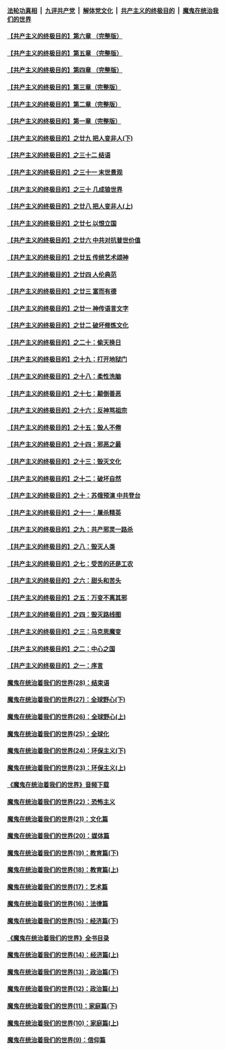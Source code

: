 ####  [法轮功真相](../../../../basic/blob/master/README.md?t=05142131) &nbsp;|&nbsp; [九评共产党](../../../../9ping.md/blob/master/README.md?t=05142131) &nbsp;|&nbsp; [解体党文化](../../../../jtdwh.md/blob/master/README.md?t=05142131)  &nbsp;|&nbsp; [共产主义的终极目的](../../../../gczydzjmd.md/blob/master/README.md?t=05142131) &nbsp;|&nbsp; [魔鬼在统治我们的世界](../../../../mgztzwmdsj.md/blob/master/README.md?t=05142131) 

#### [【共产主义的终极目的】第六章 （完整版）](../pages/nsc422/n11428913.md?t=05142131) 

#### [【共产主义的终极目的】第五章 （完整版）](../pages/nsc422/n11428912.md?t=05142131) 

#### [【共产主义的终极目的】第四章 （完整版）](../pages/nsc422/n11428907.md?t=05142131) 

#### [【共产主义的终极目的】第三章（完整版）](../pages/nsc422/n11428848.md?t=05142131) 

#### [【共产主义的终极目的】第二章（完整版）](../pages/nsc422/n11428831.md?t=05142131) 

#### [【共产主义的终极目的】第一章（完整版）](../pages/nsc422/n11417651.md?t=05142131) 

#### [【共产主义的终极目的】之廿九 把人变非人(下)](../pages/nsc422/n11344140.md?t=05142131) 

#### [【共产主义的终极目的】之三十二 结语](../pages/nsc422/n11360535.md?t=05142131) 

#### [【共产主义的终极目的】之三十一 末世景观](../pages/nsc422/n11351129.md?t=05142131) 

#### [【共产主义的终极目的】之三十 几成狼世界](../pages/nsc422/n11348280.md?t=05142131) 

#### [【共产主义的终极目的】之廿八 把人变非人(上)](../pages/nsc422/n11340492.md?t=05142131) 

#### [【共产主义的终极目的】之廿七 以恨立国](../pages/nsc422/n11336944.md?t=05142131) 

#### [【共产主义的终极目的】之廿六 中共对抗普世价值](../pages/nsc422/n11324785.md?t=05142131) 

#### [【共产主义的终极目的】之廿五 传统艺术颂神](../pages/nsc422/n11296396.md?t=05142131) 

#### [【共产主义的终极目的】之廿四 人伦典范](../pages/nsc422/n11296397.md?t=05142131) 

#### [【共产主义的终极目的】之廿三 富而有德](../pages/nsc422/n11283598.md?t=05142131) 

#### [【共产主义的终极目的】之廿一 神传语言文字](../pages/nsc422/n11263265.md?t=05142131) 

#### [【共产主义的终极目的】之廿二 破坏修炼文化](../pages/nsc422/n11245728.md?t=05142131) 

#### [【共产主义的终极目的】之二十：偷天换日](../pages/nsc422/n11238846.md?t=05142131) 

#### [【共产主义的终极目的】之十九：打开地狱门](../pages/nsc422/n11206376.md?t=05142131) 

#### [【共产主义的终极目的】之十八：柔性洗脑](../pages/nsc422/n11199994.md?t=05142131) 

#### [【共产主义的终极目的】之十七：颠倒善恶](../pages/nsc422/n11179782.md?t=05142131) 

#### [【共产主义的终极目的】之十六：反神骂祖宗](../pages/nsc422/n11166798.md?t=05142131) 

#### [【共产主义的终极目的】之十五：毁人不倦](../pages/nsc422/n11166792.md?t=05142131) 

#### [【共产主义的终极目的】之十四：邪恶之最](../pages/nsc422/n11150249.md?t=05142131) 

#### [【共产主义的终极目的】之十三：毁灭文化](../pages/nsc422/n11135227.md?t=05142131) 

#### [【共产主义的终极目的】之十二：破坏自然](../pages/nsc422/n11135214.md?t=05142131) 

#### [【共产主义的终极目的】之十：苏俄预演 中共登台](../pages/nsc422/n11118424.md?t=05142131) 

#### [【共产主义的终极目的】之十一：屠杀精英](../pages/nsc422/n11118442.md?t=05142131) 

#### [【共产主义的终极目的】之九：共产邪灵一路杀](../pages/nsc422/n11114139.md?t=05142131) 

#### [【共产主义的终极目的】之八：毁灭人类](../pages/nsc422/n11108503.md?t=05142131) 

#### [【共产主义的终极目的】之七：受苦的还是工农](../pages/nsc422/n11101809.md?t=05142131) 

#### [【共产主义的终极目的】之六：甜头和苦头](../pages/nsc422/n11096971.md?t=05142131) 

#### [【共产主义的终极目的】之五：万变不离其邪](../pages/nsc422/n11091285.md?t=05142131) 

#### [【共产主义的终极目的】之四：毁灭路线图](../pages/nsc422/n11086284.md?t=05142131) 

#### [【共产主义的终极目的】之三：马克思魔变](../pages/nsc422/n11061941.md?t=05142131) 

#### [【共产主义的终极目的】之二：中心之国](../pages/nsc422/n11047728.md?t=05142131) 

#### [【共产主义的终极目的】之一：序言](../pages/nsc422/n11086077.md?t=05142131) 

#### [魔鬼在统治着我们的世界(28)：结束语](../pages/nsc422/n10936246.md?t=05142131) 

#### [魔鬼在统治着我们的世界(27)：全球野心(下)](../pages/nsc422/n10928319.md?t=05142131) 

#### [魔鬼在统治着我们的世界(26)：全球野心(上)](../pages/nsc422/n10900318.md?t=05142131) 

#### [魔鬼在统治着我们的世界(25)：全球化](../pages/nsc422/n10788205.md?t=05142131) 

#### [魔鬼在统治着我们的世界(24)：环保主义(下)](../pages/nsc422/n10695307.md?t=05142131) 

#### [魔鬼在统治着我们的世界(23)：环保主义(上)](../pages/nsc422/n10688613.md?t=05142131) 

#### [《魔鬼在统治着我们的世界》音频下载](../pages/nsc422/n10635553.md?t=05142131) 

#### [魔鬼在统治着我们的世界(22)：恐怖主义](../pages/nsc422/n10614727.md?t=05142131) 

#### [魔鬼在统治着我们的世界(21)：文化篇](../pages/nsc422/n10597706.md?t=05142131) 

#### [魔鬼在统治着我们的世界(20)：媒体篇](../pages/nsc422/n10586579.md?t=05142131) 

#### [魔鬼在统治着我们的世界(19)：教育篇(下)](../pages/nsc422/n10564808.md?t=05142131) 

#### [魔鬼在统治着我们的世界(18)：教育篇(上)](../pages/nsc422/n10526970.md?t=05142131) 

#### [魔鬼在统治着我们的世界(17)：艺术篇](../pages/nsc422/n10499093.md?t=05142131) 

#### [魔鬼在统治着我们的世界(16)：法律篇](../pages/nsc422/n10485969.md?t=05142131) 

#### [魔鬼在统治着我们的世界(15)：经济篇(下)](../pages/nsc422/n10469975.md?t=05142131) 

#### [《魔鬼在统治着我们的世界》全书目录](../pages/nsc422/n10464261.md?t=05142131) 

#### [魔鬼在统治着我们的世界(14)：经济篇(上)](../pages/nsc422/n10457370.md?t=05142131) 

#### [魔鬼在统治着我们的世界(13)：政治篇(下)](../pages/nsc422/n10448270.md?t=05142131) 

#### [魔鬼在统治着我们的世界(12)：政治篇(上)](../pages/nsc422/n10444576.md?t=05142131) 

#### [魔鬼在统治着我们的世界(11)：家庭篇(下)](../pages/nsc422/n10440961.md?t=05142131) 

#### [魔鬼在统治着我们的世界(10)：家庭篇(上)](../pages/nsc422/n10435448.md?t=05142131) 

#### [魔鬼在统治着我们的世界(9)：信仰篇](../pages/nsc422/n10432159.md?t=05142131) 

